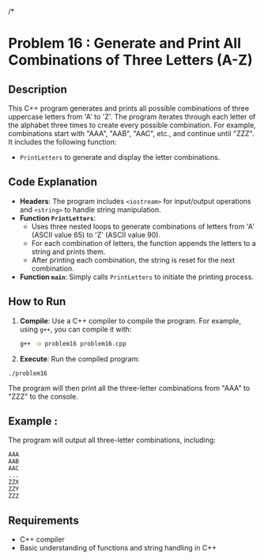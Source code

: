 /*
# Problem 16 : Generate and Print All Combinations of Three Letters (A-Z)

## Description
This C++ program generates and prints all possible combinations of three uppercase letters from 'A' to 'Z'. The program iterates through each letter of the alphabet three times to create every possible combination. For example, combinations start with "AAA", "AAB", "AAC", etc., and continue until "ZZZ". It includes the following function:
- `PrintLetters` to generate and display the letter combinations.

## Code Explanation

- **Headers**: The program includes `<iostream>` for input/output operations and `<string>` to handle string manipulation.
- **Function `PrintLetters`**: 
  - Uses three nested loops to generate combinations of letters from 'A' (ASCII value 65) to 'Z' (ASCII value 90).
  - For each combination of letters, the function appends the letters to a string and prints them.
  - After printing each combination, the string is reset for the next combination.
- **Function `main`**: Simply calls `PrintLetters` to initiate the printing process.

## How to Run

1. **Compile**: Use a C++ compiler to compile the program. For example, using `g++`, you can compile it with:
   ```bash
   g++ -o problem16 problem16.cpp
   ```

 2. **Execute**: Run the compiled program:
 ```
./problem16
 ```
The program will then print all the three-letter combinations from "AAA" to "ZZZ" to the console.


## Example :
The program will output all three-letter combinations, including:
```
AAA
AAB
AAC
...
ZZX
ZZY
ZZZ

```


## Requirements
- C++ compiler
- Basic understanding of functions and string handling in C++
